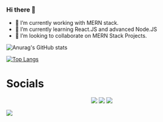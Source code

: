 ### Hi there 👋

- 🔭 I’m currently working with MERN stack.
- 🌱 I’m currently learning React.JS and advanced Node.JS
- 👯 I’m looking to collaborate on MERN Stack Projects.


![Anurag's GitHub stats](https://github-readme-stats.vercel.app/api?username=alpha951&show_icons=true&theme=radical)

<!-- [![Anurag's GitHub stats](https://github-readme-stats.vercel.app/api?username=alpha951)](https://github.com/anuraghazra/github-readme-stats) -->
[![Top Langs](https://github-readme-stats.vercel.app/api/top-langs/?username=alpha951)](https://github.com/anuraghazra/github-readme-stats)
<!-- 
[![willianrod's wakatime stats](https://github-readme-stats.vercel.app/api/wakatime?username=alpha951)](https://github.com/anuraghazra/github-readme-stats) -->


# Socials

<p align="center">
<a href="mailto:20uec068@lnmiit.ac.in"><img src="https://img.shields.io/badge/Gmail-D14836?style=for-the-badge&logo=gmail&logoColor=white"></img></a>
<a href="https://www.linkedin.com/in/keshav950/"><img src="https://img.shields.io/badge/Linkedin-0077B5?style=for-the-badge&logo=linkedin&logoColor=white"></img></a>
<a href="https://mobile.twitter.com/keshav951"><img src="https://img.shields.io/badge/navabhi__-%231DA1F2.svg?style=for-the-badge&logo=Twitter&logoColor=white"></img></a>
</p>


[![](https://visitcount.itsvg.in/api?id=alpha951-0&icon=0&color=0)](https://visitcount.itsvg.in)
